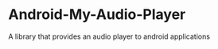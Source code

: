 Android-My-Audio-Player
=======================

A library that provides an audio player to android applications
